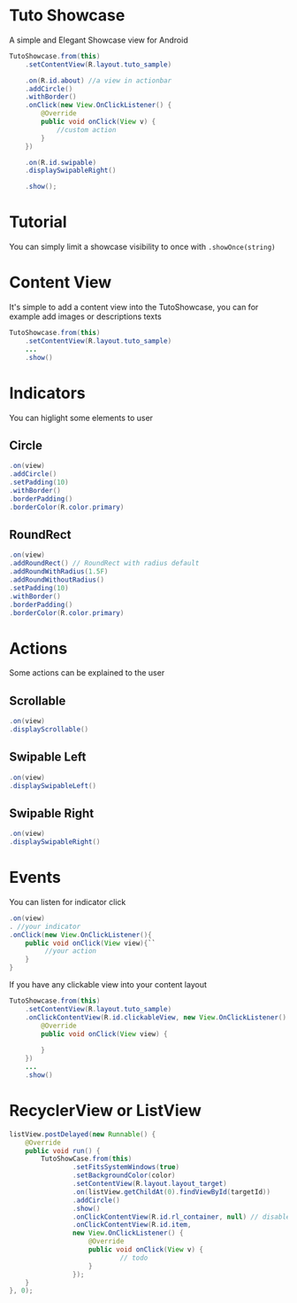 # Tuto Showcase

A simple and Elegant Showcase view for Android


```java
TutoShowcase.from(this)
    .setContentView(R.layout.tuto_sample)

    .on(R.id.about) //a view in actionbar
    .addCircle()
    .withBorder()
    .onClick(new View.OnClickListener() {
        @Override
        public void onClick(View v) {
            //custom action
        }
    })

    .on(R.id.swipable)
    .displaySwipableRight()

    .show();
```


# Tutorial

You can simply limit a showcase visibility to once with `.showOnce(string)`

# Content View

It's simple to add a content view into the TutoShowcase,
you can for example add images or descriptions texts

```java
TutoShowcase.from(this)
    .setContentView(R.layout.tuto_sample)
    ...
    .show()
```


# Indicators

You can higlight some elements to user

## Circle

```java
.on(view)
.addCircle()
.setPadding(10)
.withBorder()
.borderPadding() 
.borderColor(R.color.primary) 
```


## RoundRect

```java
.on(view)
.addRoundRect() // RoundRect with radius default
.addRoundWithRadius(1.5F) 
.addRoundWithoutRadius() 
.setPadding(10)
.withBorder()
.borderPadding()
.borderColor(R.color.primary)
```


# Actions

Some actions can be explained to the user

## Scrollable

```java
.on(view)
.displayScrollable()
```

## Swipable Left

```java
.on(view)
.displaySwipableLeft()
```


## Swipable Right

```java
.on(view)
.displaySwipableRight()
```


# Events

You can listen for indicator click

```java
.on(view)
. //your indicator
.onClick(new View.OnClickListener(){
    public void onClick(View view){``
         //your action
    }
}
```

If you have any clickable view into your content layout 

```java
TutoShowcase.from(this)
    .setContentView(R.layout.tuto_sample)
    .onClickContentView(R.id.clickableView, new View.OnClickListener() {
        @Override
        public void onClick(View view) {
                            
        }
    })
    ...
    .show()
```


# RecyclerView or ListView

```java
listView.postDelayed(new Runnable() {
    @Override
    public void run() {
        TutoShowCase.from(this)
                .setFitsSystemWindows(true)
                .setBackgroundColor(color)
                .setContentView(R.layout.layout_target)
                .on(listView.getChildAt(0).findViewById(targetId))
                .addCircle()
                .show()
                .onClickContentView(R.id.rl_container, null) // disable dismiss
                .onClickContentView(R.id.item, 
                new View.OnClickListener() {
                    @Override
                    public void onClick(View v) {
							// todo
                    }
                });
    }
}, 0);

